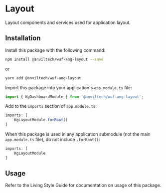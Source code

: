 Layout
===============

Layout components and services used for application layout.

Installation
------------
Install this package with the following command:

```bash
npm install @anviltech/wuf-ang-layout --save
```

or

```bash
yarn add @anviltech/wuf-ang-layout
```

Import this package into your application's `app.module.ts` file:

```typescript
import { KgDashboardModule } from '@anviltech/wuf-ang-layout';
```

Add to the `imports` section of `app.module.ts`:

```typescript
imports: [
    KgLayoutModule.forRoot()
]
```

When this package is used in any application submodule (not the main `app.module.ts` file), do not include `.forRoot()`:

```typescript
imports: [
    KgLayoutModule
]
```

Usage
-----

Refer to the Living Style Guide for documentation on usage of this package. 
